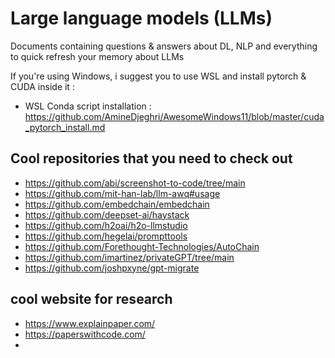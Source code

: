 # Large language models (LLMs)

Documents containing questions & answers about DL, NLP and everything to quick refresh your memory about LLMs

If you're using Windows, i suggest you to use WSL and install pytorch & CUDA inside it :
- WSL Conda script installation : https://github.com/AmineDjeghri/AwesomeWindows11/blob/master/cuda_pytorch_install.md


## Cool repositories that you need to check out
- https://github.com/abi/screenshot-to-code/tree/main
- https://github.com/mit-han-lab/llm-awq#usage
- https://github.com/embedchain/embedchain
- https://github.com/deepset-ai/haystack
- https://github.com/h2oai/h2o-llmstudio
- https://github.com/hegelai/prompttools
- https://github.com/Forethought-Technologies/AutoChain
- https://github.com/imartinez/privateGPT/tree/main
- https://github.com/joshpxyne/gpt-migrate

## cool website for research 
- https://www.explainpaper.com/
- https://paperswithcode.com/
- 
